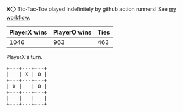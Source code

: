 :x::o: Tic-Tac-Toe played indefinitely by github action runners! See [my workflow](.github/workflows/play.yaml).

|PlayerX wins|PlayerO wins|Ties|
|-|-|-|
|1046|963|463|

PlayerX's turn.

<pre>
+---+---+---+
|   | X | O |
+---+---+---+
| X |   | O |
+---+---+---+
|   |   |   |
+---+---+---+
</pre>